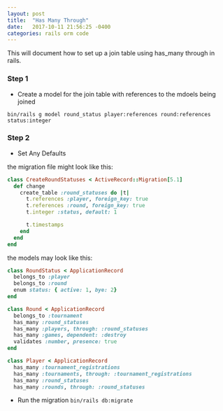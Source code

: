 ```yaml
---
layout: post
title:  "Has Many Through"
date:   2017-10-11 21:56:25 -0400
categories: rails orm code
---
```


This will document how to set up a join table using has_many through in rails.

### Step 1

- Create a model for the join table with references to the mdoels being joined

```terminal
bin/rails g model round_status player:references round:references status:integer
```
### Step 2

- Set Any Defaults

the migration file might look like this:
```ruby
class CreateRoundStatuses < ActiveRecord::Migration[5.1]
  def change
    create_table :round_statuses do |t|
      t.references :player, foreign_key: true
      t.references :round, foreign_key: true
      t.integer :status, default: 1

      t.timestamps
    end
  end
end
```

the models may look like this:
```ruby
class RoundStatus < ApplicationRecord
  belongs_to :player
  belongs_to :round
  enum status: { active: 1, bye: 2}
end

class Round < ApplicationRecord
  belongs_to :tournament
  has_many :round_statuses
  has_many :players, through: :round_statuses
  has_many :games, dependent: :destroy
  validates :number, presence: true
end

class Player < ApplicationRecord
  has_many :tournament_registrations
  has_many :tournaments, through: :tournament_registrations
  has_many :round_statuses
  has_many :rounds, through: :round_statuses
  ```



- Run  the migration
`bin/rails db:migrate`
